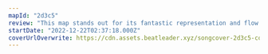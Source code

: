 ```yaml
---
mapId: "2d3c5"
review: "This map stands out for its fantastic representation and flow. The top two ex+ diffs are both challenging while still being intuitive and interesting and the lower diffs are accessible for most players while still maintaining the fun factor and quality."
startDate: "2022-12-22T02:37:18.000Z"
coverUrlOverwrite: https://cdn.assets.beatleader.xyz/songcover-2d3c5-cover.jpg
---
```


